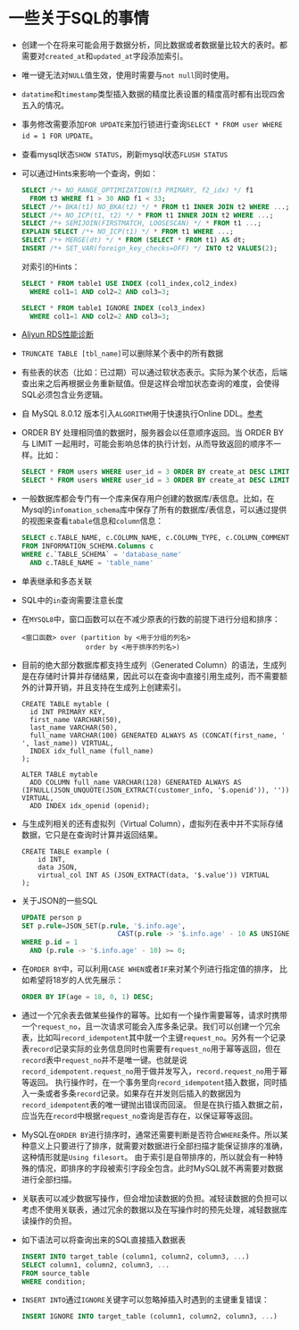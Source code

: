 

# 一些关于SQL的事情

* 创建一个在将来可能会用于数据分析，同比数据或者数据量比较大的表时。都需要对`created_at`和`updated_at`字段添加索引。

* 唯一键无法对`NULL`值生效，使用时需要与`not null`同时使用。

* `datatime`和`timestamp`类型插入数据的精度比表设置的精度高时都有出现四舍五入的情况。

* 事务修改需要添加`FOR UPDATE`来加行锁进行查询`SELECT * FROM user WHERE id = 1 FOR UPDATE`。

* 查看mysql状态`SHOW STATUS`，刷新mysql状态`FLUSH STATUS`

* 可以通过Hints来影响一个查询，例如：

  ```sql
  SELECT /*+ NO_RANGE_OPTIMIZATION(t3 PRIMARY, f2_idx) */ f1
    FROM t3 WHERE f1 > 30 AND f1 < 33;
  SELECT /*+ BKA(t1) NO_BKA(t2) */ * FROM t1 INNER JOIN t2 WHERE ...;
  SELECT /*+ NO_ICP(t1, t2) */ * FROM t1 INNER JOIN t2 WHERE ...;
  SELECT /*+ SEMIJOIN(FIRSTMATCH, LOOSESCAN) */ * FROM t1 ...;
  EXPLAIN SELECT /*+ NO_ICP(t1) */ * FROM t1 WHERE ...;
  SELECT /*+ MERGE(dt) */ * FROM (SELECT * FROM t1) AS dt;
  INSERT /*+ SET_VAR(foreign_key_checks=OFF) */ INTO t2 VALUES(2);
  ```

  对索引的Hints：

  ```sql
  SELECT * FROM table1 USE INDEX (col1_index,col2_index)
    WHERE col1=1 AND col2=2 AND col3=3;
  
  SELECT * FROM table1 IGNORE INDEX (col3_index)
    WHERE col1=1 AND col2=2 AND col3=3;
  ```

* [Aliyun RDS性能诊断](https://help.aliyun.com/document_detail/128447.html)

* `TRUNCATE TABLE [tbl_name]`可以删除某个表中的所有数据

* 有些表的状态（比如：已过期）可以通过软状态表示。实际为某个状态，后端查出来之后再根据业务重新赋值。但是这样会增加状态查询的难度，会使得SQL必须包含业务逻辑。

* 自 MySQL 8.0.12 版本引入`ALGORITHM`用于快速执行Online DDL。[参考](http://www.weijingbiji.com/2100/)

* ORDER BY 处理相同值的数据时，服务器会以任意顺序返回。当 ORDER BY 与 LIMIT 一起用时，可能会影响总体的执行计划，从而导致返回的顺序不一样。比如：    

  ```sql
  SELECT * FROM users WHERE user_id = 3 ORDER BY create_at DESC LIMIT 2,10;
  SELECT * FROM users WHERE user_id = 3 ORDER BY create_at DESC LIMIT 3,10;
  ```

* 一般数据库都会专门有一个库来保存用户创建的数据库/表信息。比如，在Mysql的`infomation_schema`库中保存了所有的数据库/表信息，可以通过提供的视图来查看`tabale`信息和`column`信息：    

  ```sql
  SELECT c.TABLE_NAME, c.COLUMN_NAME, c.COLUMN_TYPE, c.COLUMN_COMMENT
  FROM INFORMATION_SCHEMA.Columns c
  WHERE c.`TABLE_SCHEMA` = 'database_name'
    AND c.TABLE_NAME = 'table_name'
  ```

* 单表继承和多态关联

* SQL中的`in`查询需要注意长度

* 在`MYSQL8`中，窗口函数可以在不减少原表的行数的前提下进行分组和排序：

  ```
  <窗口函数> over (partition by <用于分组的列名>
                  order by <用于排序的列名>)
  ```
  
* 目前的绝大部分数据库都支持生成列（Generated Column）的语法，生成列是在存储时计算并存储结果，因此可以在查询中直接引用生成列，而不需要额外的计算开销，并且支持在生成列上创建索引。

  ```mysql
  CREATE TABLE mytable (
    id INT PRIMARY KEY,
    first_name VARCHAR(50),
    last_name VARCHAR(50),
    full_name VARCHAR(100) GENERATED ALWAYS AS (CONCAT(first_name, ' ', last_name)) VIRTUAL,
    INDEX idx_full_name (full_name)
  );
  ```

  ```mysql
  ALTER TABLE mytable
  	ADD COLUMN full_name VARCHAR(128) GENERATED ALWAYS AS (IFNULL(JSON_UNQUOTE(JSON_EXTRACT(customer_info, '$.openid')), '')) VIRTUAL,
  	ADD INDEX idx_openid (openid);
  ```

* 与生成列相关的还有虚拟列（Virtual Column），虚拟列在表中并不实际存储数据，它只是在查询时计算并返回结果。
  ```mysql
  CREATE TABLE example (
      id INT,
      data JSON,
      virtual_col INT AS (JSON_EXTRACT(data, '$.value')) VIRTUAL
  );
  ```

* 关于JSON的一些SQL
  ```sql
  UPDATE person p
  SET p.rule=JSON_SET(p.rule, '$.info.age',
  						  CAST(p.rule -> '$.info.age' - 10 AS UNSIGNED))
  WHERE p.id = 1
    AND (p.rule -> '$.info.age' - 10) >= 0;
  ```

* 在`ORDER BY`中，可以利用`CASE WHEN`或者`IF`来对某个列进行指定值的排序， 比如希望将18岁的人优先展示：
  ```sql
  ORDER BY IF(age = 18, 0, 1) DESC;
  ```
  
* 通过一个冗余表去做某些操作的幂等。比如有一个操作需要幂等，请求时携带一个`request_no`，且一次请求可能会入库多条记录。我们可以创建一个冗余表，比如叫`record_idempotent`其中就一个主键`request_no`。另外有一个记录表`record`记录实际的业务信息同时也需要有`request_no`用于幂等返回，但在`record`表中`request_no`并不是唯一键。也就是说`record_idempotent.request_no`用于做并发写入，`record.request_no`用于幂等返回。
  执行操作时，在一个事务里向`record_idempotent`插入数据，同时插入一条或者多条`record`记录。如果存在并发则后插入的数据因为`record_idempotent`表的唯一键抛出错误而回滚。
  但是在执行插入数据之前，应当先在`record`中根据`request_no`查询是否存在，以保证幂等返回。
  
* MySQL在`ORDER BY`进行排序时，通常还需要判断是否符合`WHERE`条件。所以某种意义上只要进行了排序，就需要对数据进行全部扫描才能保证排序的准确，这种情形就是`Using filesort`。
  由于索引是自带排序的，所以就会有一种特殊的情况，即排序的字段被索引字段全包含。此时MySQL就不再需要对数据进行全部扫描。
  
* 关联表可以减少数据写操作，但会增加读数据的负担。减轻读数据的负担可以考虑不使用关联表，通过冗余的数据以及在写操作时的预先处理，减轻数据库读操作的负担。

* 如下语法可以将查询出来的SQL直接插入数据表
  ```sql
  INSERT INTO target_table (column1, column2, column3, ...)
  SELECT column1, column2, column3, ...
  FROM source_table
  WHERE condition;
  ```

* `INSERT INTO`通过`IGNORE`关键字可以忽略掉插入时遇到的主键重复错误：

  ```sql
  INSERT IGNORE INTO target_table (column1, column2, column3, ...)
  ```

  
